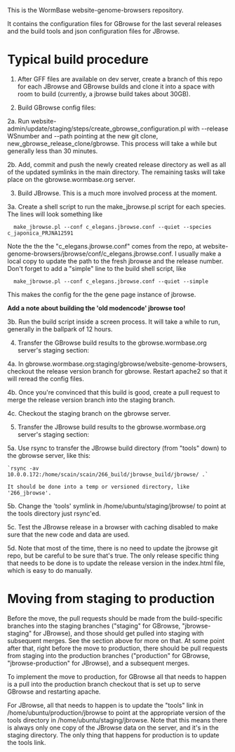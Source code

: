 This is the WormBase website-genome-browsers repository.

It contains the configuration files for GBrowse for the last several releases
and the build tools and json configuration files for JBrowse.

Typical build procedure
=======================

1. After GFF files are available on dev server, create a branch of this repo
for each JBrowse and GBrowse builds and clone it into a space
with room to build (currently, a jbrowse build takes about 30GB).

2. Build GBrowse config files:

2a. Run website-admin/update/staging/steps/create_gbrowse_configuration.pl 
    with --release WSnumber and --path pointing at the new git clone,
    new_gbrowse_release_clone/gbrowse.  This process will take a while
    but generally less than 30 minutes.

2b. Add, commit and push the newly created release directory as well as all
    of the updated symlinks in the main directory. The remaining tasks
    will take place on the gbrowse.wormbase.org server.

3. Build JBrowse.  This is a much more involved process at the moment.

3a. Create a shell script to run the make_jbrowse.pl script for each species.
The lines will look something like

      make_jbrowse.pl --conf c_elegans.jbrowse.conf --quiet --species c_japonica_PRJNA12591

Note the the the "c_elegans.jbrowse.conf" comes from the repo, at
website-genome-browsers/jbrowse/conf/c_elegans.jbrowse.conf. I usually
make a local copy to update the path to the fresh jbrowse and the release
number.  Don't forget to add a "simple" line to the build shell script, like

      make_jbrowse.pl --conf c_elegans.jbrowse.conf --quiet --simple

This makes the config for the the gene page instance of jbrowse.

**Add a note about building the 'old modencode' jbrowse too!**

3b. Run the build script inside a screen process.  It will take a while
    to run, generally in the ballpark of 12 hours.

4. Transfer the GBrowse build results to the gbrowse.wormbase.org
   server's staging section:

4a. In gbrowse.wormbase.org:staging/gbrowse/website-genome-browsers, 
    checkout the release version branch for gbrowse. Restart apache2
    so that it will reread the config files.

4b. Once you're convinced that this build is good, create a pull request
    to merge the release version branch into the staging branch.

4c. Checkout the staging branch on the gbrowse server.

5. Transfer the JBrowse build results to the gbrowse.wormbase.org
   server's staging section:

5a. Use rsync to transfer the JBrowse build directory (from "tools" down)
    to the gbrowse server, like this:

    `rsync -av 10.0.0.172:/home/scain/scain/266_build/jbrowse_build/jbrowse/ .`

    It should be done into a temp or versioned directory, like '266_jbrowse'.

5b. Change the 'tools' symlink in /home/ubuntu/staging/jbrowse/ to point
    at the tools directory just rsync'ed.

5c. Test the JBrowse release in a browser with caching disabled to make
    sure that the new code and data are used.

5d. Note that most of the time, there is no need to update the jbrowse
    git repo, but be careful to be sure that's true. The only release
    specific thing that needs to be done is to update the release version
    in the index.html file, which is easy to do manually.


Moving from staging to production
=================================

Before the move, the pull requests should be made from the build-specific
branches into the staging branches ("staging" for GBrowse, "jbrowse-staging"
for JBrowse), and those should get pulled into staging with subsequent merges. 
See the section above for more on that.  At some point after that, right
before the move to production, there should be pull requests from staging
into the production branches ("production" for GBrowse,
"jbrowse-production" for JBrowse), and a subsequent merges.

To implement the move to production, for GBrowse all that needs to happen
is a pull into the production branch checkout that is set up to serve
GBrowse and restarting apache.

For JBrowse, all that needs to happen is to update the "tools" link in 
/home/ubuntu/production/jbrowse to point at the appropriate version of the
tools directory in /home/ubuntu/staging/jbrowse.  Note that this means there
is always only one copy of the JBrowse data on the server, and it's in the
staging directory.  The only thing that happens for production is to update
the tools link.

